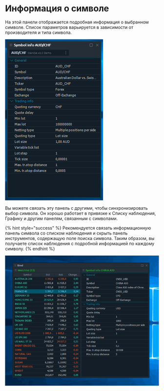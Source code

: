 # Информация о символе

На этой панели отображается подробная информация о выбранном символе. Список параметров варьируется в зависимости от производителя и типа символа.

![&#x418;&#x43D;&#x444;&#x43E;&#x440;&#x43C;&#x430;&#x446;&#x438;&#x44F; &#x43E; &#x441;&#x438;&#x43C;&#x432;&#x43E;&#x43B;&#x435; AUD / CHF](../.gitbook/assets/symbol_info.png)

Вы можете связать эту панель с другими, чтобы синхронизировать выбор символа. Он хорошо работает в привязке к Списку наблюдения, Графику и другим панелям, связанным с символами.

{% hint style="success" %}
Рекомендуется связать информационную панель символа со списком наблюдения и скрыть панель инструментов, содержащую поле поиска символа. Таким образом, вы получаете список наблюдения с подробной информацией по каждому символу.
{% endhint %}

![&#x41F;&#x440;&#x438;&#x43C;&#x435;&#x440; &#x43F;&#x440;&#x438;&#x432;&#x44F;&#x437;&#x43A;&#x438; &#x438;&#x43D;&#x444;&#x43E;&#x440;&#x43C;&#x430;&#x446;&#x438;&#x438; &#x43E; &#x441;&#x43F;&#x438;&#x441;&#x43A;&#x435; &#x43D;&#x430;&#x431;&#x43B;&#x44E;&#x434;&#x435;&#x43D;&#x438;&#x44F; &#x438; &#x441;&#x438;&#x43C;&#x432;&#x43E;&#x43B;&#x435;](../.gitbook/assets/symbol_watchlist.gif)

